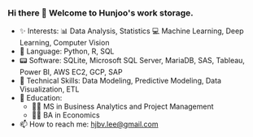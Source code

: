 ### Hi there 👋 Welcome to Hunjoo's work storage.
- ✨ Interests: 📊 Data Analysis, Statistics 💻 Machine Learning, Deep Learning, Computer Vision
- 🔣 Language: Python, R, SQL
- 📟 Software: SQLite, Microsoft SQL Server, MariaDB, SAS, Tableau, Power BI, AWS EC2, GCP, SAP
- 🔧 Technical Skills: Data Modeling, Predictive Modeling, Data Visualization, ETL
- 📖 Education:
  - 🧑‍🎓 MS in Business Analytics and Project Management
  - 🧑‍🎓 BA in Economics
- 📫 How to reach me: hjbv.lee@gmail.com
